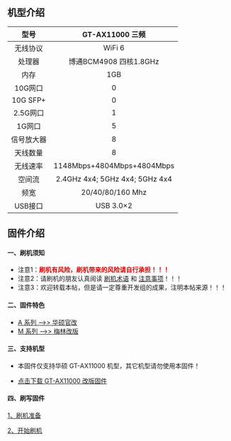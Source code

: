 ## 机型介绍

| 型号 | GT-AX11000 三频 |
|:--:|:--:|
| 无线协议 | WiFi 6 | 
| 处理器 | 博通BCM4908 四核1.8GHz | 
| 内存 | 1GB | 
| 10G网口 | 0 | 
| 10G SFP+ | 0 | 
| 2.5G网口 | 1 | 
| 1G网口 | 5 | 
| 信号放大器 | 8 | 
| 天线数量 | 8 | 
| 无线速率 | 1148Mbps+4804Mbps+4804Mbps | 
| 空间流 | 2.4GHz 4x4; 5GHz 4x4; 5GHz 4x4 | 
| 频宽 | 20/40/80/160 Mhz | 
| USB接口 | USB 3.0×2 | 

## 固件介绍
#### 一、刷机须知
* 注意1：**<font color="#dd0000">刷机有风险，刷机带来的风险请自行承担！！！</font><br />**
* 注意2：请刷机的朋友认真阅读 [刷机术语](/zh/guide/asus/flash/flash_info.html) 和 [注意事项](/zh/guide/asus/flash/flash_matter.html)！！！
* 注意3：欢迎转载本帖，但是请一定尊重开发组的成果，注明本帖来源！！！

#### 二、固件特色
* [A 系列 ——>> 华硕官改](/zh/guide/asus/firmware-a.md)
* [M 系列 ——>> 梅林改版](/zh/guide/asus/firmware-m.md)

#### 三、支持机型
* 本固件仅支持华硕 GT-AX11000 机型，其它机型请勿使用本固件！

* [点击下载 GT-AX11000 改版固件](https://www.asusgo.com/firmware/download?devicename=gt-ax11000&firmware=merlin)

#### 四、刷写固件

[1、刷机准备](/zh/guide/asus/flash/flash_prepare.html) 

[2、开始刷机](/zh/guide/asus/flash/flash_start.html) 